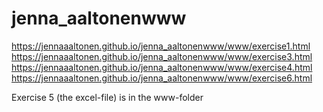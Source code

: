 # jenna_aaltonenwww

https://jennaaaltonen.github.io/jenna_aaltonenwww/www/exercise1.html
https://jennaaaltonen.github.io/jenna_aaltonenwww/www/exercise3.html
https://jennaaaltonen.github.io/jenna_aaltonenwww/www/exercise4.html
https://jennaaaltonen.github.io/jenna_aaltonenwww/www/exercise6.html

Exercise 5 (the excel-file) is in the www-folder
